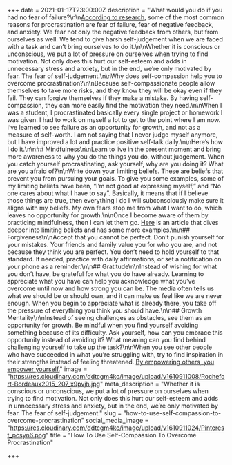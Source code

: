 +++
date = 2021-01-17T23:00:00Z
description = "What would you do if you had no fear of failure?\n\n[According to research](https://solvingprocrastination.com/why-people-procrastinate/), some of the most common reasons for procrastination are fear of failure, fear of negative feedback, and anxiety. We fear not only the negative feedback from others, but from ourselves as well. We tend to give harsh self-judgement when we are faced with a task and can’t bring ourselves to do it.\n\nWhether it is conscious or unconscious, we put a lot of pressure on ourselves when trying to find motivation. Not only does this hurt our self-esteem and adds in unnecessary stress and anxiety, but in the end, we’re only motivated by fear. The fear of self-judgement.\n\nWhy does self-compassion help you to overcome procrastination?\n\nBecause self-compassionate people allow themselves to take more risks, and they know they will be okay even if they fail. They can forgive themselves if they make a mistake. By having self-compassion, they can more easily find the motivation they need.\n\nWhen I was a student, I procrastinated basically every single project or homework I was given. I had to work on myself a lot to get to the point where I am now. I’ve learned to see failure as an opportunity for growth, and not as a measure of self-worth. I am not saying that I never judge myself anymore, but I have improved a lot and practice positive self-talk daily.\n\nHere’s how I do it.\n\n## Mindfulness\n\nLearn to live in the present moment and bring more awareness to why you do the things you do, without judgement. When you catch yourself procrastinating, ask yourself, why are you doing it? What are you afraid of?\n\nWrite down your limiting beliefs. These are beliefs that prevent you from pursuing your goals. To give you some examples, some of my limiting beliefs have been, “I’m not good at expressing myself,” and “No one cares about what I have to say”. Basically, it means that if I believe those things are true, then everything I do I will subconsciously make sure it aligns with my beliefs. My own fears stop me from what I want to do, which leaves no opportunity for growth.\n\nOnce I become aware of them by practicing mindfulness, then I can let them go. [Here](https://tomillama.com/limiting-beliefs) is an article that dives deeper into limiting beliefs and has some more examples.\n\n## Forgiveness\n\nAccept that you cannot be perfect. Don’t punish yourself for your mistakes. Your friends and family value you for who you are, and not because they think you are perfect. You don’t need to hold yourself to that standard. If needed, practice with daily affirmations, or set a notification on your phone as a reminder.\n\n## Gratitude\n\nInstead of wishing for what you don’t have, be grateful for what you do have already. Learning to appreciate what you have can help you acknowledge what you’ve overcome until now and how strong you can be. The media often tells us what we should be or should own, and it can make us feel like we are never enough. When you begin to appreciate what is already there, you take off the pressure of everything you think you should have.\n\n## Growth Mentality\n\nInstead of seeing challenges as obstacles, see them as an opportunity for growth. Be mindful when you find yourself avoiding something because of its difficulty. Ask yourself, how can you embrace this opportunity instead of avoiding it? What meaning can you find behind challenging yourself to take up the task?\n\nWhen you see other people who have succeeded in what you’re struggling with, try to find inspiration in their strengths instead of feeling threatened. [By empowering others, you empower yourself.](https://www.invistaperforms.org/empowering-empowering-others/)"
image = "https://res.cloudinary.com/ddtcgm4kc/image/upload/v1610911008/Rochefort-Bordeaux2015_207_x9pvjh.jpg"
meta_description = "Whether it is conscious or unconscious, we put a lot of pressure on ourselves when trying to find motivation. Not only does this hurt our self-esteem and adds in unnecessary stress and anxiety, but in the end, we’re only motivated by fear. The fear of self-judgement."
slug = "how-to-use-self-compassion-to-overcome-procrastination"
social_media_image = "https://res.cloudinary.com/ddtcgm4kc/image/upload/v1610911024/Pinterest_pcsyn6.png"
title = "How To Use Self-Compassion To Overcome Procrastination"

+++
